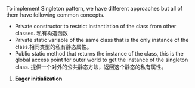 To implement Singleton pattern, we have different approaches but all of them have following common concepts.
- Private constructor to restrict instantiation of the class from other classes. 私有构造函数
- Private static variable of the same class that is the only instance of the class.相同类型的私有静态属性。
- Public static method that returns the instance of the class, this is the global access point for outer world to get the instance of the singleton class. 提供一个对外的公共静态方法，返回这个静态的私有属性。

1. **Eager initialization**
